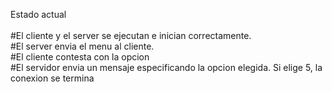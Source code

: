 Estado actual
<br>  
#El cliente y el server se ejecutan e inician correctamente.
<br>
#El server envia el menu al cliente.
<br>
#El cliente contesta con la opcion
<br>
#El servidor envia un mensaje especificando la opcion elegida. Si elige 5, la conexion se termina
